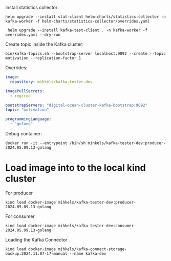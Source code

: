 Install statistics collector:

```shell
helm upgrade --install stat-client helm-charts/statistics-collector -n kafka-worker -f helm-charts/statistics-collector/overrides.yaml
```

```shell
 helm upgrade --install kafka-test-client . -n kafka-worker -f overrides.yaml --dry-run
```

Create topic inside the Kafka cluster:

```shell
bin/kafka-topics.sh --bootstrap-server localhost:9092 --create --topic motivation --replication-factor 1
```

Overrides:

```yaml
image:
  repository: mihkels/kafka-tester-dev

imagePullSecrets:
  - regcred

bootstrapServers: "digital-ocean-cluster-kafka-bootstrap:9092"
topic: "motivation"

programmingLanguage:
  - "golang"
```

Debug container: 

```shell
docker run -it --entrypoint /bin/sh mihkels/kafka-tester-dev:producer-2024.05.09.13-golang
```

# Load image into to the local kind cluster

For producer 

```shell
kind load docker-image mihkels/kafka-tester-dev:producer-2024.05.09.13-golang
```

For consumer

```shell
kind load docker-image mihkels/kafka-tester-dev:consumer-2024.05.09.13-golang
```

Loading the Kafka Connector 

```shell
kind load docker-image mihkels/kafka-connect-storage-backup:2024.11.07-17-manual --name kafka-dev
```
